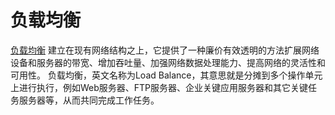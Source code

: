 # 负载均衡

[负载均衡](http://baike.baidu.com/link?url=AAosP3K0MVuHNFNcw_qYRel81hp4BYj3qUbke-kradIk8nvF-ol0T-_l3B9XZ-_dV6q8zrhOvZWsk7L21zB19a) 建立在现有网络结构之上，它提供了一种廉价有效透明的方法扩展网络设备和服务器的带宽、增加吞吐量、加强网络数据处理能力、提高网络的灵活性和可用性。
负载均衡，英文名称为Load Balance，其意思就是分摊到多个操作单元上进行执行，例如Web服务器、FTP服务器、企业关键应用服务器和其它关键任务服务器等，从而共同完成工作任务。